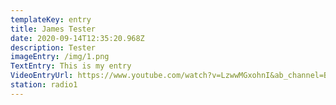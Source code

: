 ```yaml
---
templateKey: entry
title: James Tester
date: 2020-09-14T12:35:20.968Z
description: Tester
imageEntry: /img/1.png
TextEntry: This is my entry
VideoEntryUrl: https://www.youtube.com/watch?v=LzwwMGxohnI&ab_channel=BufferFestival
station: radio1
---
```

